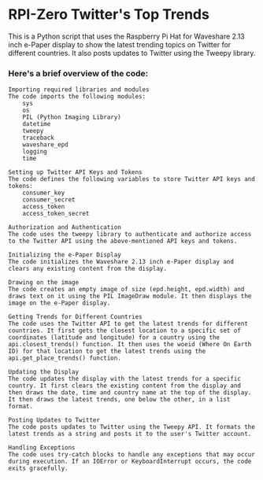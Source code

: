 # RPI-Zero Twitter's Top Trends

This is a Python script that uses the Raspberry Pi Hat for Waveshare 2.13 inch e-Paper display to show the latest trending topics on Twitter for different countries. It also posts updates to Twitter using the Tweepy library.

### Here's a brief overview of the code:

    Importing required libraries and modules
    The code imports the following modules:
        sys
        os
        PIL (Python Imaging Library)
        datetime
        tweepy
        traceback
        waveshare_epd
        logging
        time

    Setting up Twitter API Keys and Tokens
    The code defines the following variables to store Twitter API keys and tokens:
        consumer_key
        consumer_secret
        access_token
        access_token_secret

    Authorization and Authentication
    The code uses the tweepy library to authenticate and authorize access to the Twitter API using the above-mentioned API keys and tokens.

    Initializing the e-Paper Display
    The code initializes the Waveshare 2.13 inch e-Paper display and clears any existing content from the display.

    Drawing on the image
    The code creates an empty image of size (epd.height, epd.width) and draws text on it using the PIL ImageDraw module. It then displays the image on the e-Paper display.

    Getting Trends for Different Countries
    The code uses the Twitter API to get the latest trends for different countries. It first gets the closest location to a specific set of coordinates (latitude and longitude) for a country using the api.closest_trends() function. It then uses the woeid (Where On Earth ID) for that location to get the latest trends using the api.get_place_trends() function.

    Updating the Display
    The code updates the display with the latest trends for a specific country. It first clears the existing content from the display and then draws the date, time and country name at the top of the display. It then draws the latest trends, one below the other, in a list format.

    Posting Updates to Twitter
    The code posts updates to Twitter using the Tweepy API. It formats the latest trends as a string and posts it to the user's Twitter account.

    Handling Exceptions
    The code uses try-catch blocks to handle any exceptions that may occur during execution. If an IOError or KeyboardInterrupt occurs, the code exits gracefully.
